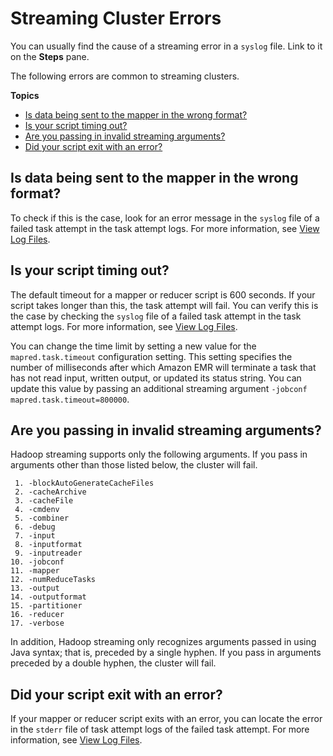 # Streaming Cluster Errors<a name="emr-troubleshoot-error-streaming"></a>

 You can usually find the cause of a streaming error in a `syslog` file\. Link to it on the **Steps** pane\. 

The following errors are common to streaming clusters\.

**Topics**
+ [Is data being sent to the mapper in the wrong format?](#emr-troubleshoot-error-streaming-1)
+ [Is your script timing out?](#emr-troubleshoot-error-streaming-2)
+ [Are you passing in invalid streaming arguments?](#invalidarg)
+ [Did your script exit with an error?](#emr-troubleshoot-error-streaming-3)

## Is data being sent to the mapper in the wrong format?<a name="emr-troubleshoot-error-streaming-1"></a>

 To check if this is the case, look for an error message in the `syslog` file of a failed task attempt in the task attempt logs\. For more information, see [View Log Files](emr-manage-view-web-log-files.md)\. 

## Is your script timing out?<a name="emr-troubleshoot-error-streaming-2"></a>

 The default timeout for a mapper or reducer script is 600 seconds\. If your script takes longer than this, the task attempt will fail\. You can verify this is the case by checking the `syslog` file of a failed task attempt in the task attempt logs\. For more information, see [View Log Files](emr-manage-view-web-log-files.md)\. 

 You can change the time limit by setting a new value for the `mapred.task.timeout` configuration setting\. This setting specifies the number of milliseconds after which Amazon EMR will terminate a task that has not read input, written output, or updated its status string\. You can update this value by passing an additional streaming argument `-jobconf mapred.task.timeout=800000`\. 

## Are you passing in invalid streaming arguments?<a name="invalidarg"></a>

 Hadoop streaming supports only the following arguments\. If you pass in arguments other than those listed below, the cluster will fail\. 

```
 1. -blockAutoGenerateCacheFiles 
 2. -cacheArchive 
 3. -cacheFile 
 4. -cmdenv 
 5. -combiner 
 6. -debug 
 7. -input 
 8. -inputformat
 9. -inputreader 
10. -jobconf 
11. -mapper
12. -numReduceTasks
13. -output 
14. -outputformat 
15. -partitioner
16. -reducer
17. -verbose
```

 In addition, Hadoop streaming only recognizes arguments passed in using Java syntax; that is, preceded by a single hyphen\. If you pass in arguments preceded by a double hyphen, the cluster will fail\. 

## Did your script exit with an error?<a name="emr-troubleshoot-error-streaming-3"></a>

 If your mapper or reducer script exits with an error, you can locate the error in the `stderr` file of task attempt logs of the failed task attempt\. For more information, see [View Log Files](emr-manage-view-web-log-files.md)\. 